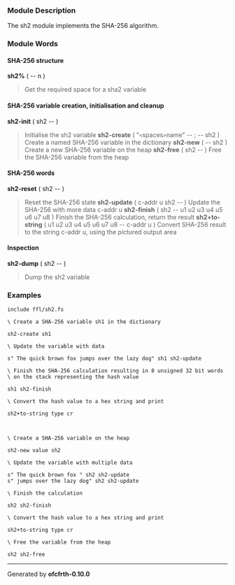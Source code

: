 ### Module Description ###
The sh2 module implements the SHA-256 algorithm.

### Module Words ###
#### SHA-256 structure ####
**sh2%** ( -- n )
> Get the required space for a sha2 variable
#### SHA-256 variable creation, initialisation and cleanup ####
**sh2-init** ( sh2 -- )
> Initialise the sh2 variable
**sh2-create** ( "`<`spaces`>`name" -- ; -- sh2 )
> Create a named SHA-256 variable in the dictionary
**sh2-new** ( -- sh2 )
> Create a new SHA-256 variable on the heap
**sh2-free** ( sh2 -- )
> Free the SHA-256 variable from the heap
#### SHA-256 words ####
**sh2-reset** ( sh2 -- )
> Reset the SHA-256 state
**sh2-update** ( c-addr u sh2 -- )
> Update the SHA-256 with more data c-addr u
**sh2-finish** ( sh2 -- u1 u2 u3 u4 u5 u6 u7 u8 )
> Finish the SHA-256 calculation, return the result
**sh2+to-string** ( u1 u2 u3 u4 u5 u6 u7 u8 -- c-addr u )
> Convert SHA-256 result to the string c-addr u, using the pictured output area
#### Inspection ####
**sh2-dump** ( sh2 -- )
> Dump the sh2 variable
### Examples ###
```
include ffl/sh2.fs

\ Create a SHA-256 variable sh1 in the dictionary

sh2-create sh1

\ Update the variable with data

s" The quick brown fox jumps over the lazy dog" sh1 sh2-update

\ Finish the SHA-256 calculation resulting in 8 unsigned 32 bit words
\ on the stack representing the hash value

sh1 sh2-finish

\ Convert the hash value to a hex string and print

sh2+to-string type cr



\ Create a SHA-256 variable on the heap

sh2-new value sh2

\ Update the variable with multiple data

s" The quick brown fox " sh2 sh2-update
s" jumps over the lazy dog" sh2 sh2-update

\ Finish the calculation

sh2 sh2-finish

\ Convert the hash value to a hex string and print

sh2+to-string type cr

\ Free the variable from the heap

sh2 sh2-free
```

---

Generated by **ofcfrth-0.10.0**